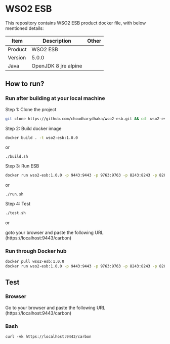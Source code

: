 # WSO2 ESB

This repository contains WSO2 ESB product docker file, with below mentioned details:

|Item|Description|Other|
|---|--------|--------|
|Product| WSO2 ESB|
|Version| 5.0.0|
|Java|OpenJDK 8 jre alpine|

## How to run?
### Run after building at your local machine
Step 1: Clone the project

```sh
git clone https://github.com/choudharydhaka/wso2-esb.git && cd  wso2-esb
```

Step 2: Build docker image
```sh
docker build . -t wso2-esb:1.0.0
```
or
```
./build.sh
```

Step 3: Run ESB

```sh
docker run wso2-esb:1.0.0 -p 9443:9443 -p 9763:9763 -p 8243:8243 -p 8280:8280 -name wso2-esb
```
or 
```
./run.sh
```

Step 4: Test 

```sh
./test.sh
```
or 

goto your browser and paste the following URL (https://localhost:9443/carbon)

### Run through Docker hub

```sh
docker pull wso2-esb:1.0.0
docker run wso2-esb:1.0.0 -p 9443:9443 -p 9763:9763 -p 8243:8243 -p 8280:8280 -name wso2-esb
```

## Test 
### Browser
Go to your browser and paste the following URL (https://localhost:9443/carbon)

### Bash
```
curl -vk https://localhost:9443/carbon
```
